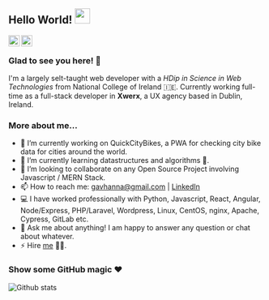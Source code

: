 ## Hello World! <img src="https://raw.githubusercontent.com/iampavangandhi/iampavangandhi/master/gifs/Hi.gif" width="30px"></h2>

<a href="https://linkedin.com/in/gavhanna">
  <img align="left" alt="Gav's Linkdein" width="22px" src="https://cdn.jsdelivr.net/npm/simple-icons@v3/icons/linkedin.svg" />
</a>
<a href="mailto:gavhanna@gmail.com">
  <img align="left" alt="Gav's Instagram" width="22px" src="https://cdn.jsdelivr.net/npm/simple-icons@v3/icons/gmail.svg" />
</a>

<br />

### Glad to see you here! 🤩

I'm a largely selt-taught web developer with a _HDip in Science in Web Technologies_ from National College of Ireland :ireland:. Currently working full-time as a full-stack developer in **Xwerx**, a UX agency based in Dublin, Ireland.

### More about me...

- 🔭 I’m currently working on QuickCityBikes, a PWA for checking city bike data for cities around the world.
- 🌱 I’m currently learning datastructures and algorithms 🚀.
- 👯 I’m looking to collaborate on any Open Source Project involving Javascript / MERN Stack.
- 📫 How to reach me: gavhanna@gmail.com | [LinkedIn](https://linkedin.com/in/gavhanna)
- 💻 I have worked professionally with Python, Javascript, React, Angular, Node/Express, PHP/Laravel, Wordpress, Linux, CentOS, nginx, Apache, Cypress, GitLab etc.
- 💬 Ask me about anything! I am happy to answer any question or chat about whatever.
- ⚡ Hire [me](mailto:gavhanna@gmail.com?Subject=Hello%20Gavin) 👨‍💻.

### Show some GitHub magic ❤️

![Github stats](https://github-readme-stats.vercel.app/api?username=gavhanna&show_icons=true&hide_border=true)
